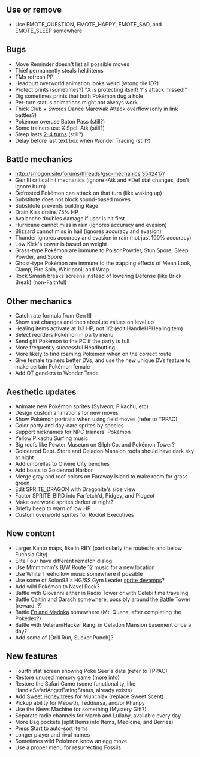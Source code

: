 ## Use or remove

* Use EMOTE_QUESTION, EMOTE_HAPPY, EMOTE_SAD, and EMOTE_SLEEP somewhere


## Bugs

* Move Reminder doesn't list all possible moves
* Thief permanently steals held items
* TMs refresh PP
* Headbutt overworld animation looks weird (wrong tile ID?)
* Protect prints (sometimes?) "X is protecting itself! Y's attack missed!"
* Dig sometimes prints that both Pokémon dug a hole
* Per-turn status animations might not always work
* Thick Club + Swords Dance Marowak Attack overflow (only in link battles?)
* Pokémon overuse Baton Pass (still?)
* Some trainers use X Spcl. Atk (still?)
* Sleep lasts [2–4 turns](https://github.com/roukaour/pokecrystal/commit/252817539482c1fc3fe8dd24c484a74234a0b89a#commitcomment-18349313) (still?)
* Delay before last text box when Wonder Trading (still?)


## Battle mechanics

* http://smogon.site/forums/threads/gsc-mechanics.3542417/
* Gen III critical hit mechanics (ignore -Atk and +Def stat changes, don't ignore burn)
* Defrosted Pokémon can attack on that turn (like waking up)
* Substitute does not block sound-based moves
* Substitute prevents building Rage
* Drain Kiss drains 75% HP
* Avalanche doubles damage if user is hit first
* Hurricane cannot miss in rain (ignores accuracy and evasion)
* Blizzard cannot miss in hail (ignores accuracy and evasion)
* Thunder ignores accuracy and evasion in rain (not just 100% accuracy)
* Low Kick's power is based on weight
* Grass-type Pokémon are immune to PoisonPowder, Stun Spore, Sleep Powder, and Spore
* Ghost-type Pokémon are immune to the trapping effects of Mean Look, Clamp, Fire Spin, Whirlpool, and Wrap
* Rock Smash breaks screens instead of lowering Defense (like Brick Break) (non-Faithful)


## Other mechanics

* Catch rate formula from Gen III
* Show stat changes and then absolute values on level up
* Healing items activate at 1/3 HP, not 1/2 (edit HandleHPHealingItem)
* Select reorders Pokémon in party menu
* Send gift Pokémon to the PC if the party is full
* More frequently successful Headbutting
* More likely to find roaming Pokémon when on the correct route
* Give female trainers better DVs, and use the new unique DVs feature to make certain Pokémon female
* Add OT genders to Wonder Trade


## Aesthetic updates

* Animate new Pokémon sprites (Sylveon, Pikachu, etc)
* Design custom animations for new moves
* Show Pokémon portraits when using field moves (refer to TPPAC)
* Color party and day-care sprites by species
* Support nicknames for NPC trainers' Pokémon
* Yellow Pikachu Surfing music
* Big roofs like Pewter Museum on Silph Co. and Pokémon Tower?
* Goldenrod Dept. Store and Celadon Mansion roofs should have dark sky at night
* Add umbrellas to Olivine City benches
* Add boats to Goldenrod Harbor
* Merge gray and roof colors on Faraway Island to make room for grass-green
* Edit SPRITE_DRAGON with Dragonite's side view
* Factor SPRITE_BIRD into Farfetch'd, Pidgey, and Pidgeot
* Make overworld sprites darker at night?
* Briefly beep to warn of low HP
* Custom overworld sprites for Rocket Executives


## New content

* Larger Kanto maps, like in RBY (particularly the routes to and below Fuchsia City)
* Elite Four have different rematch dialog
* Use Mmmmmm's B/W Route 12 music for a new location
* Use White Treehollow music somewhere if possible
* Use some of Soloo93's HG/SS Gym Leader [sprite devamps](https://hax.iimarck.us/post/36679/#p36679)?
* Add wild Pokémon to Navel Rock?
* Battle with Giovanni either in Radio Tower or with Celebi time traveling
* Battle Caitlin and Darach somewhere, possibly around the Battle Tower (reward: ?)
* Battle [En and Madoka](http://bulbapedia.bulbagarden.net/wiki/The_Legendary_Rotation_Battle!) somewhere (Mt. Quena, after completing the Pokédex?)
* Battle with Veteran/Hacker Rangi in Celadon Mansion basement once a day?
* Add some of {Drill Run, Sucker Punch}?


## New features

* Fourth stat screen showing Poké Seer's data (refer to TPPAC)
* Restore [unused memory game](http://iimarck.us/i/memory/) ([more info](https://tcrf.net/Pok%C3%A9mon_Gold_and_Silver#Unused_Memory_Game))
* Restore the Safari Game (some functionality, like HandleSafariAngerEatingStatus, already exists)
* Add [Sweet Honey trees](http://iimarck.us/i/sweet-honey/) for Munchlax (replace Sweet Scent)
* Pickup ability for Meowth, Teddiursa, and/or Phanpy
* Use the News Machine for something (Mystery Gift?)
* Separate radio channels for March and Lullaby, available every day
* More Bag pockets (split Items into Items, Medicine, and Berries)
* Press Start to auto-sort items
* Longer player and rival names
* Sometimes wild Pokémon know an egg move
* Use a proper menu for resurrecting Fossils
